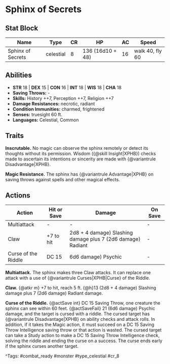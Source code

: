 # Sphinx of Secrets

## Stat Block

| Name | Type | CR | HP | AC | Speed |
|------|------|----|----|----|-------|
| Sphinx of Secrets | celestial | 8 | 136 (16d10 + 48) | 16 | walk 40, fly 60 |

## Abilities

- **STR** 18 | **DEX** 15 | **CON** 16 | **INT** 18 | **WIS** 18 | **CHA** 18
- **Saving Throws:** -  
- **Skills:** History ++7, Perception ++7, Religion ++7  
- **Damage Resistances:** necrotic, radiant  
- **Condition Immunities:** charmed, frightened  
- **Senses:** truesight 60 ft.  
- **Languages:** Celestial, Common

## Traits

**Inscrutable.** No magic can observe the sphinx remotely or detect its thoughts without its permission. Wisdom ({@skill Insight|XPHB}) checks made to ascertain its intentions or sincerity are made with {@variantrule Disadvantage|XPHB}.

**Magic Resistance.** The sphinx has {@variantrule Advantage|XPHB} on saving throws against spells and other magical effects.


## Actions

| Action | Hit or Save | Damage | On Save |
|--------|--------------|--------|----------|
| Multiattack | - | - | - |
| Claw | +7 to hit | 2d8 + 4 damage) Slashing damage plus 7 (2d6 damage) Radiant | - |
| Curse of the Riddle | DC 15 | 6d6 damage) Psychic | - |

**Multiattack.** The sphinx makes three Claw attacks. It can replace one attack with a use of {@variantrule Curses|XPHB|Curse} of the Riddle.

**Claw.** {@atkr m} +7 to hit, reach 5 ft. {@h}13 (2d8 + 4 damage) Slashing damage plus 7 (2d6 damage) Radiant damage.

**Curse of the Riddle.** {@actSave int} DC 15 Saving Throw, one creature the sphinx can see within 60 feet. {@actSaveFail} 21 (6d6 damage) Psychic damage, and the target is cursed with a riddle. The cursed target has {@variantrule Disadvantage|XPHB} on ability checks and attack rolls. In addition, if it takes the Magic action, it must succeed on a DC 15 Saving Throw Intelligence saving throw or that action is wasted. The cursed target can take a Study action to make a DC 15 Saving Throw Intelligence check, solving the riddle and ending the curse on a success. The curse ends early if the sphinx curses another target.


^Tags: #combat_ready #monster #type_celestial #cr_8